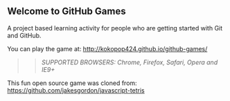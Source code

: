 ## Welcome to GitHub Games

A project based learning activity for people who are getting started with Git and GitHub.

You can play the game at: http://kokopop424.github.io/github-games/

>> _*SUPPORTED BROWSERS*: Chrome, Firefox, Safari, Opera and IE9+_

This fun open source game was cloned from: https://github.com/jakesgordon/javascript-tetris
